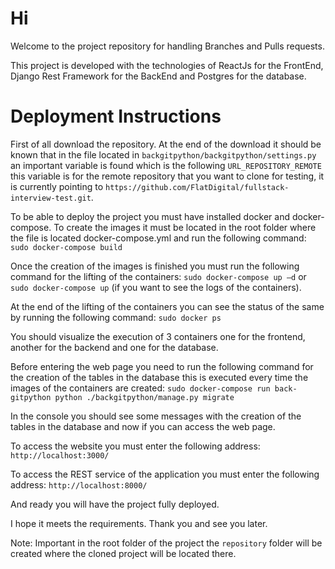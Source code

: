 # Hi

Welcome to the project repository for handling Branches and Pulls requests.

This project is developed with the technologies of ReactJs for the FrontEnd, Django Rest Framework for the BackEnd and Postgres for the database.

# Deployment Instructions

First of all download the repository. At the end of the download it should be known that in the file located in `backgitpython/backgitpython/settings.py` an important variable is found which is the following `URL_REPOSITORY_REMOTE` this variable is for the remote repository that you want to clone for testing, it is currently pointing to `https://github.com/FlatDigital/fullstack-interview-test.git`.

To be able to deploy the project you must have installed docker and docker-compose.
To create the images it must be located in the root folder where the file is located docker-compose.yml and run the following command:
`sudo docker-compose build`

Once the creation of the images is finished you must run the following command for the lifting of the containers:
`sudo docker-compose up –d` 
or 
`sudo docker-compose up` (if you want to see the logs of the containers).

At the end of the lifting of the containers you can see the status of the same by running the following command:
`sudo docker ps`

You should visualize the execution of 3 containers one for the frontend, another for the backend and one for the database.

Before entering the web page you need to run the following command for the creation of the tables in the database this is executed every time the images of the containers are created:
`sudo docker-compose run back-gitpython python ./backgitpython/manage.py migrate`

In the console you should see some messages with the creation of the tables in the database and now if you can access the web page.

To access the website you must enter the following address:
`http://localhost:3000/`

To access the REST service of the application you must enter the following address:
`http://localhost:8000/`

And ready you will have the project fully deployed.

I hope it meets the requirements. Thank you and see you later.


Note: Important in the root folder of the project the `repository` folder will be created where the cloned project will be located there.
